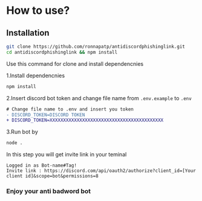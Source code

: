 # How to use?

## Installation

```bash
git clone https://github.com/ronnapatp/antidiscordphishinglink.git 
cd antidiscordphishinglink && npm install
```
<!-- ```bash
# If you want update
git remote set-url origin git@github.com:ronnapatp/antidiscordphishinglink.git
``` -->
Use this command for clone and install dependencnies

1.Install dependencnies
```bash
npm install
```
2.Insert discord bot token and change file name from `.env.example` to `.env`
```diff
# Change file name to .env and insert you token
- DISCORD_TOKEN=DISCORD TOKEN
+ DISCORD_TOKEN=XXXXXXXXXXXXXXXXXXXXXXXXXXXXXXXXXXXXXXXXXX
```
3.Run bot by 
```bash
node .
```
In this step you will get invite link in your teminal
```
Logged in as Bot-name#Tag!
Invite link : https://discord.com/api/oauth2/authorize?client_id=[Your client id]&scope=bot&permissions=8
```

### Enjoy your anti badword bot